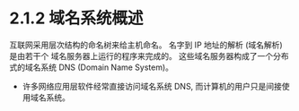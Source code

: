 # 2.1.2 域名系统概述

互联网采用层次结构的命名树来给主机命名。
名字到 IP 地址的解析 (域名解析) 是由若干个 域名服务器上运行的程序来完成的。
这些域名服务器构成了一个分布式的域名系统 DNS (Domain Name System)。
- 许多网络应用层软件经常直接访问域名系统 DNS, 而计算机的用户只是间接使用域名系统。


